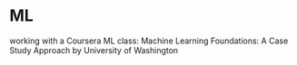# ML
working with a Coursera ML class:
Machine Learning Foundations: A Case Study Approach
by University of Washington